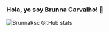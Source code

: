 ### Hola, yo soy Brunna Carvalho! 👋






![BrunnaRsc GitHub stats](https://github-readme-stats.vercel.app/api?username=brunnarayssa&show_icons=true&theme=transparent)


